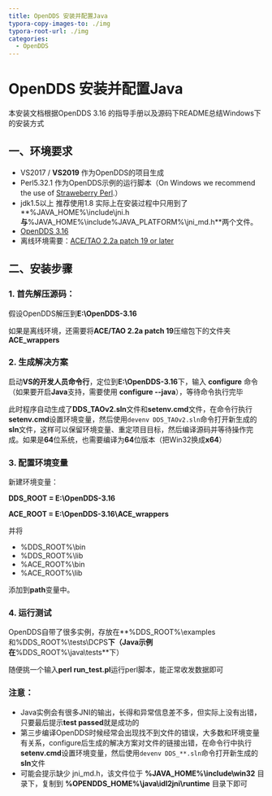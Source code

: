 ```yaml
---
title: OpenDDS 安装并配置Java
typora-copy-images-to: ./img
typora-root-url: ./img
categories:
  - OpenDDS
---
```


# OpenDDS 安装并配置Java

本安装文档根据OpenDDS 3.16 的指导手册以及源码下README总结Windows下的安装方式

## 一、环境要求

- VS2017 / **VS2019** 作为OpenDDS的项目生成
- Perl5.32.1  作为OpenDDS示例的运行脚本（On Windows we recommend the use of [Straweberry Perl](https://strawberryperl.com).）
- jdk1.5以上 推荐使用1.8  实际上在安装过程中只用到了**%JAVA_HOME%\include\jni.h**与**%JAVA_HOME%\include\%JAVA_PLATFORM%\jni_md.h**两个文件。
- [OpenDDS 3.16](https://opendds.org/downloads.html)
- 离线环境需要：[ACE/TAO 2.2a patch 19 or later](http://download.objectcomputing.com/TAO-2.2a_patches/?M=D)

## 二、安装步骤

### 1. 首先解压源码：

假设OpenDDS解压到**E:\OpenDDS-3.16**

如果是离线环境，还需要将**ACE/TAO 2.2a patch 19**压缩包下的文件夹**ACE_wrappers**

### 2. 生成解决方案

启动**VS的开发人员命令行**，定位到**E:\OpenDDS-3.16**下，输入 **configure** 命令（如果要开启**Java**支持，需要使用 **configure --java**），等待命令执行完毕

此时程序自动生成了**DDS_TAOv2.sln**文件和**setenv.cmd**文件，在命令行执行**setenv.cmd**设置环境变量，然后使用`devenv DDS_TAOv2.sln`命令打开新生成的**sln**文件，这样可以保留环境变量、重定项目目标，然后编译源码并等待操作完成。如果是**64**位系统，也需要编译为**64**位版本（把Win32换成**x64**）

### 3. 配置环境变量

新建环境变量： 

**DDS_ROOT = E:\OpenDDS-3.16** 

**ACE_ROOT = E:\OpenDDS-3.16\ACE_wrappers** 

并将

- %DDS_ROOT%\bin
- %DDS_ROOT%\lib
- %ACE_ROOT%\bin
- %ACE_ROOT%\lib

添加到**path**变量中。

### 4. 运行测试

OpenDDS自带了很多实例，存放在**%DDS_ROOT%\examples和%DDS_ROOT%\tests\DCPS**下（**Java**示例在**%DDS_ROOT%\java\tests**下）

随便挑一个输入**perl run_test.pl**运行perl脚本，能正常收发数据即可

### 注意：

- Java实例会有很多JNI的输出，长得和异常信息差不多，但实际上没有出错，只要最后提示**test passed**就是成功的
- 第三步编译OpenDDS时候经常会出现找不到文件的错误，大多数和环境变量有关系，configure后生成的解决方案对文件的链接出错，在命令行中执行**setenv.cmd**设置环境变量，然后使用`devenv DDS_**.sln`命令打开新生成的**sln**文件
- 可能会提示缺少 jni_md.h，该文件位于 **%JAVA_HOME%\include\win32** 目录下，复制到 **%OPENDDS_HOME%\java\idl2jni\runtime** 目录下即可

